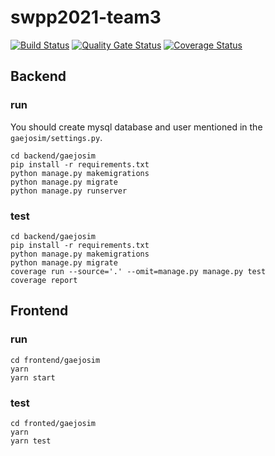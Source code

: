 # swpp2021-team3

[![Build Status](https://travis-ci.com/swsnu/swpp2021-team3.svg?branch=master)](https://travis-ci.com/swsnu/swpp2021-team3)
[![Quality Gate Status](https://sonarcloud.io/api/project_badges/measure?project=swsnu_swpp2021-team3&metric=alert_status)](https://sonarcloud.io/dashboard?id=swsnu_swpp2021-team3)
[![Coverage Status](https://coveralls.io/repos/github/swsnu/swpp2021-team3/badge.svg?branch=master&service=github)](https://coveralls.io/github/swsnu/swpp2021-team3?branch=master)

## Backend
### run
You should create mysql database and user mentioned in the `gaejosim/settings.py`.
```
cd backend/gaejosim
pip install -r requirements.txt
python manage.py makemigrations
python manage.py migrate
python manage.py runserver
```

### test
```
cd backend/gaejosim
pip install -r requirements.txt
python manage.py makemigrations
python manage.py migrate
coverage run --source='.' --omit=manage.py manage.py test 
coverage report
```

## Frontend
### run
```
cd frontend/gaejosim
yarn
yarn start
```

### test
```
cd fronted/gaejosim
yarn
yarn test
```
